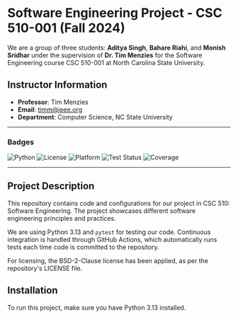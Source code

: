 # Software Engineering Project - CSC 510-001 (Fall 2024)

We are a group of three students: **Aditya Singh**, **Bahare Riahi**, and **Monish Sridhar** under the supervision of **Dr. Tim Menzies** for the Software Engineering course CSC 510-001 at North Carolina State University.

## Instructor Information
- **Professor**: Tim Menzies
- **Email**: timm@ieee.org
- **Department**: Computer Science, NC State University

---

### Badges

![Python](https://img.shields.io/badge/language-Python-blue)
![License](https://img.shields.io/badge/license-BSD--2--Clause-orange)
![Platform](https://img.shields.io/badge/platform-Linux-green)
![Test Status](https://github.com/your-org/your-repo/actions/workflows/python-app.yml/badge.svg)
![Coverage](https://img.shields.io/badge/coverage-80%25-brightgreen)

---

## Project Description

This repository contains code and configurations for our project in CSC 510: Software Engineering. The project showcases different software engineering principles and practices.

We are using Python 3.13 and `pytest` for testing our code. Continuous integration is handled through GitHub Actions, which automatically runs tests each time code is committed to the repository.

For licensing, the BSD-2-Clause license has been applied, as per the repository's LICENSE file.

## Installation

To run this project, make sure you have Python 3.13 installed.

